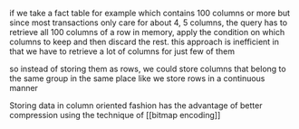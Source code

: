 if we take a fact table for example which contains 100 columns or more but since most transactions only care for about 4, 5 columns, the query has to retrieve all 100 columns of a row in memory, apply the condition on which columns to keep and then discard the rest. this approach is inefficient in that we have to retrieve a lot of columns for just few of them    


so instead of storing them as rows, we could store columns that belong to the same group in the same place like we store rows in a continuous manner

Storing data in column oriented fashion has the advantage of better compression using the technique of [[bitmap encoding]]